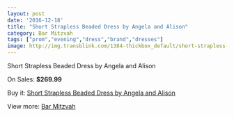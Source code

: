 ```yaml
---
layout: post
date: '2016-12-18'
title: "Short Strapless Beaded Dress by Angela and Alison"
category: Bar Mitzvah
tags: ["prom","evening","dress","brand","dresses"]
image: http://img.transblink.com/1384-thickbox_default/short-strapless-beaded-dress-by-angela-and-alison.jpg
---
```

Short Strapless Beaded Dress by Angela and Alison

On Sales: **$269.99**
<a href="https://www.transblink.com/en/bar-mitzvah/417-short-strapless-beaded-dress-by-angela-and-alison.html"><amp-img layout="responsive" width="600" height="600" src="//img.transblink.com/1384-thickbox_default/short-strapless-beaded-dress-by-angela-and-alison.jpg" alt="Short Strapless Beaded Dress by Angela and Alison 0" /></a>
<a href="https://www.transblink.com/en/bar-mitzvah/417-short-strapless-beaded-dress-by-angela-and-alison.html"><amp-img layout="responsive" width="600" height="600" src="//img.transblink.com/1387-thickbox_default/short-strapless-beaded-dress-by-angela-and-alison.jpg" alt="Short Strapless Beaded Dress by Angela and Alison 1" /></a>
<a href="https://www.transblink.com/en/bar-mitzvah/417-short-strapless-beaded-dress-by-angela-and-alison.html"><amp-img layout="responsive" width="600" height="600" src="//img.transblink.com/1386-thickbox_default/short-strapless-beaded-dress-by-angela-and-alison.jpg" alt="Short Strapless Beaded Dress by Angela and Alison 2" /></a>
<a href="https://www.transblink.com/en/bar-mitzvah/417-short-strapless-beaded-dress-by-angela-and-alison.html"><amp-img layout="responsive" width="600" height="600" src="//img.transblink.com/1385-thickbox_default/short-strapless-beaded-dress-by-angela-and-alison.jpg" alt="Short Strapless Beaded Dress by Angela and Alison 3" /></a>

Buy it: [Short Strapless Beaded Dress by Angela and Alison](https://www.transblink.com/en/bar-mitzvah/417-short-strapless-beaded-dress-by-angela-and-alison.html "Short Strapless Beaded Dress by Angela and Alison")

View more: [Bar Mitzvah](https://www.transblink.com/en/2-bar-mitzvah "Bar Mitzvah")